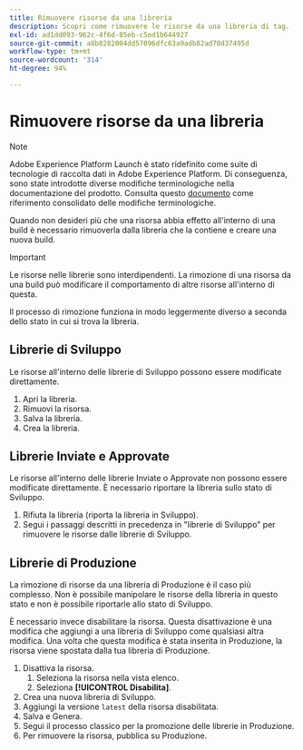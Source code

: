 ```yaml
---
title: Rimuovere risorse da una libreria
description: Scopri come rimuovere le risorse da una libreria di tag.
exl-id: ad1dd093-962c-4f6d-85eb-c5ed1b644927
source-git-commit: a8b0282004dd57096dfc63a9adb82ad70d37495d
workflow-type: tm+mt
source-wordcount: '314'
ht-degree: 94%

---
```


# Rimuovere risorse da una libreria

>[!NOTE]
>
>Adobe Experience Platform Launch è stato ridefinito come suite di tecnologie di raccolta dati in Adobe Experience Platform. Di conseguenza, sono state introdotte diverse modifiche terminologiche nella documentazione del prodotto. Consulta questo [documento](../../term-updates.md) come riferimento consolidato delle modifiche terminologiche.

Quando non desideri più che una risorsa abbia effetto all&#39;interno di una build è necessario rimuoverla dalla libreria che la contiene e creare una nuova build.

>[!IMPORTANT]
>
>Le risorse nelle librerie sono interdipendenti. La rimozione di una risorsa da una build può modificare il comportamento di altre risorse all&#39;interno di questa.

Il processo di rimozione funziona in modo leggermente diverso a seconda dello stato in cui si trova la libreria.

## Librerie di Sviluppo

Le risorse all&#39;interno delle librerie di Sviluppo possono essere modificate direttamente.

1. Apri la libreria.
1. Rimuovi la risorsa.
1. Salva la libreria.
1. Crea la libreria.

## Librerie Inviate e Approvate

Le risorse all&#39;interno delle librerie Inviate o Approvate non possono essere modificate direttamente. È necessario riportare la libreria sullo stato di Sviluppo.

1. Rifiuta la libreria (riporta la libreria in Sviluppo).
1. Segui i passaggi descritti in precedenza in &quot;librerie di Sviluppo&quot; per rimuovere le risorse dalle librerie di Sviluppo.

## Librerie di Produzione

La rimozione di risorse da una libreria di Produzione è il caso più complesso. Non è possibile manipolare le risorse della libreria in questo stato e non è possibile riportarle allo stato di Sviluppo.

È necessario invece disabilitare la risorsa. Questa disattivazione è una modifica che aggiungi a una libreria di Sviluppo come qualsiasi altra modifica. Una volta che questa modifica è stata inserita in Produzione, la risorsa viene spostata dalla tua libreria di Produzione.

1. Disattiva la risorsa.
   1. Seleziona la risorsa nella vista elenco.
   1. Seleziona **[!UICONTROL Disabilita]**.
1. Crea una nuova libreria di Sviluppo.
1. Aggiungi la versione `latest` della risorsa disabilitata.
1. Salva e Genera.
1. Segui il processo classico per la promozione delle librerie in Produzione.
1. Per rimuovere la risorsa, pubblica su Produzione.
